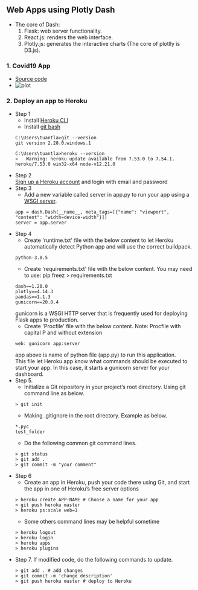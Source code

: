 ## Web Apps using Plotly Dash
- The core of Dash:
  1. Flask: web server functionality.
  2. React.js: renders the web interface.
  3. Plotly.js: generates the interactive charts (The core of plotlly is D3.js).
### 1. Covid19 App
- [Source code](https://github.com/tuantla80/Plotly-Dash-Web-Apps/tree/master/Covid19%20App%20by%20Plotly)  
- ![plot](https://github.com/tuantla80/Plotly-Dash-Web-Apps/blob/master/Covid19%20App%20by%20Plotly/sample_data/DEMO.png)
### 2. Deploy an app to Heroku  
- Step 1
  - Install [Heroku CLI](https://devcenter.heroku.com/articles/heroku-cli)  
  - Install [git bash](https://git-scm.com/book/en/v2/Getting-Started-Installing-Git)  
  ``` 
  C:\Users\tuantla>git --version
  git version 2.28.0.windows.1

  C:\Users\tuantla>heroku --version
  »   Warning: heroku update available from 7.53.0 to 7.54.1.
  heroku/7.53.0 win32-x64 node-v12.21.0 
  ```  
- Step 2  
  [Sign up a Heroku account](https://signup.heroku.com/) and login with email and password  
- Step 3  
  - Add a new variable called server in app.py to run your app using a [WSGI server](https://www.python.org/dev/peps/pep-3333/). 
  ```
  app = dash.Dash(__name__, meta_tags=[{"name": "viewport", "content": "width=device-width"}])
  server = app.server  
  ```  
- Step 4
  - Create 'runtime.txt' file with the below content to let Heroku automatically detect Python app and will use the correct buildpack.
  ```
  python-3.8.5
  ```
  - Create 'requirements.txt' file with the below content. You may need to use: pip freez > requirements.txt 
  ```
  dash==1.20.0
  plotly==4.14.3
  pandas==1.1.3
  gunicorn==20.0.4
  ```  
  gunicorn is a WSGI HTTP server that is frequently used for deploying Flask apps to production.  
  - Create 'Procfile' file with the below content. Note: Procfile with capital P and without extension  
  ```
  web: gunicorn app:server
  ```
  app above is name of python file (app.py) to run this application.  
  This file let Heroku app know what commands should be executed to start your app. In this case, it starts a gunicorn server for your dashboard.  
- Step 5.  
  - Initialize a Git repository in your project’s root directory. Using git command line as below.  
  ```
  > git init
  ```
  - Making .gitignore in the root directory. Example as below.
  ```
  *.pyc
  test_folder
  ```
  - Do the following common git command lines.  
  ```
  > git status
  > git add .
  > git commit -m "your comment"
  ```
- Step 6
  - Create an app in Heroku, push your code there using Git, and start the app in one of Heroku’s free server options
  ``` 
  > heroku create APP-NAME # Choose a name for your app
  > git push heroku master
  > heroku ps:scale web=1
  ```
  - Some others command lines may be helpful sometime  
  ```
  > heroku logout
  > heroku login
  > heroku apps
  > heroku plugins
  ```  
- Step 7. If modified code, do the following commands to update.  
  ```
  > git add . # add changes
  > git commit -m 'change description'
  > git push heroku master # deploy to Heroku
  ```
